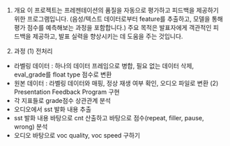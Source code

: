 1. 개요
   이 프로젝트는 프레젠테이션의 품질을 자동으로 평가하고 피드백을 제공하기 위한 프로그램입니다. (음성/텍스트 데이터로부터 feature를 추출하고, 모델을 통해 평가 점수를 예측해보는 과정을 포함합니다.)
   주요 목적은 발표자에게 객관적인 피드백을 제공하고, 발표 실력을 향상시키는 데 도움을 주는 것입니다.

2. 과정
(1) 전처리
- 라벨링 데이터
  : 하나의 데이터 프레임으로 병합, 필요 없는 데이터 삭제, eval_grade를 float type 점수로 변환
- 원본 데이터
  : 라벨링 데이터와 매핑, 정상 재생 여부 확인, 오디오 파일로 변환
(2) Presentation Feedback Program 구현
- 각 지표들로 grade점수 상관관계 분석
- 오디오에서 sst 발화 내용 추출
- sst 발화 내용 바탕으로 cnt 산출하고 바탕으로 점수(repeat, filler, pause, wrong) 분석
- 오디오 바탕으로 voc quality, voc speed 구하기
